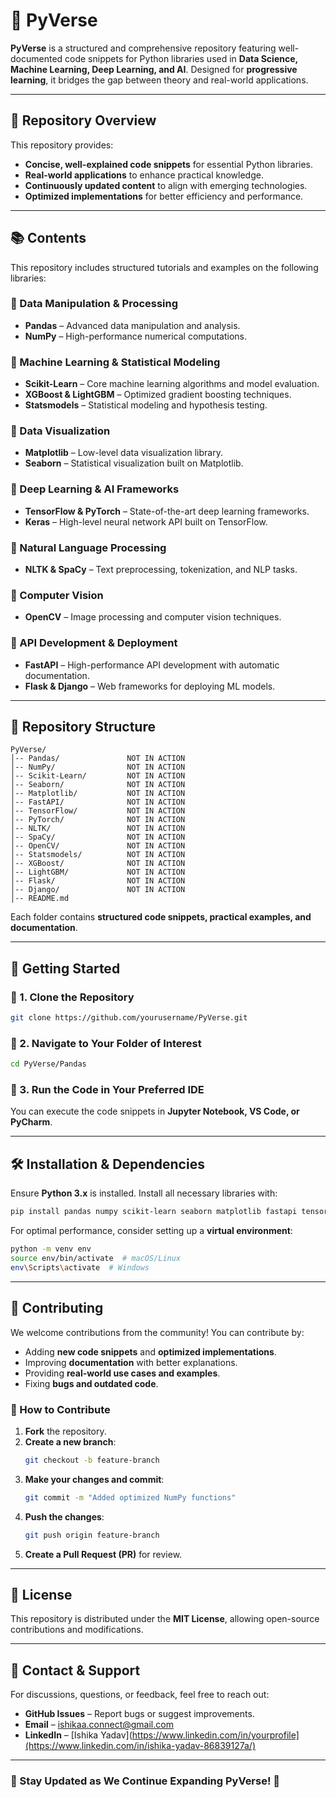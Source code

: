 # 🚀 PyVerse

**PyVerse** is a structured and comprehensive repository featuring well-documented code snippets for Python libraries used in **Data Science, Machine Learning, Deep Learning, and AI**. Designed for **progressive learning**, it bridges the gap between theory and real-world applications.

---

## 📌 Repository Overview

This repository provides:
- **Concise, well-explained code snippets** for essential Python libraries.
- **Real-world applications** to enhance practical knowledge.
- **Continuously updated content** to align with emerging technologies.
- **Optimized implementations** for better efficiency and performance.

---

## 📚 Contents

This repository includes structured tutorials and examples on the following libraries:

### 🔹 Data Manipulation & Processing
- **Pandas** – Advanced data manipulation and analysis.
- **NumPy** – High-performance numerical computations.

### 🔹 Machine Learning & Statistical Modeling
- **Scikit-Learn** – Core machine learning algorithms and model evaluation.
- **XGBoost & LightGBM** – Optimized gradient boosting techniques.
- **Statsmodels** – Statistical modeling and hypothesis testing.

### 🔹 Data Visualization
- **Matplotlib** – Low-level data visualization library.
- **Seaborn** – Statistical visualization built on Matplotlib.

### 🔹 Deep Learning & AI Frameworks
- **TensorFlow & PyTorch** – State-of-the-art deep learning frameworks.
- **Keras** – High-level neural network API built on TensorFlow.

### 🔹 Natural Language Processing
- **NLTK & SpaCy** – Text preprocessing, tokenization, and NLP tasks.

### 🔹 Computer Vision
- **OpenCV** – Image processing and computer vision techniques.

### 🔹 API Development & Deployment
- **FastAPI** – High-performance API development with automatic documentation.
- **Flask & Django** – Web frameworks for deploying ML models.

---

## 📂 Repository Structure

```
PyVerse/
│-- Pandas/               NOT IN ACTION
│-- NumPy/                NOT IN ACTION
│-- Scikit-Learn/         NOT IN ACTION
│-- Seaborn/              NOT IN ACTION
│-- Matplotlib/           NOT IN ACTION
│-- FastAPI/              NOT IN ACTION
│-- TensorFlow/           NOT IN ACTION
│-- PyTorch/              NOT IN ACTION
│-- NLTK/                 NOT IN ACTION
│-- SpaCy/                NOT IN ACTION
│-- OpenCV/               NOT IN ACTION
│-- Statsmodels/          NOT IN ACTION
│-- XGBoost/              NOT IN ACTION
│-- LightGBM/             NOT IN ACTION
│-- Flask/                NOT IN ACTION
│-- Django/               NOT IN ACTION
│-- README.md
```
Each folder contains **structured code snippets, practical examples, and documentation**.

---

## 🚀 Getting Started

### 🔹 1. Clone the Repository
```bash
git clone https://github.com/yourusername/PyVerse.git
```

### 🔹 2. Navigate to Your Folder of Interest
```bash
cd PyVerse/Pandas
```

### 🔹 3. Run the Code in Your Preferred IDE
You can execute the code snippets in **Jupyter Notebook, VS Code, or PyCharm**.

---

## 🛠 Installation & Dependencies
Ensure **Python 3.x** is installed. Install all necessary libraries with:
```bash
pip install pandas numpy scikit-learn seaborn matplotlib fastapi tensorflow torch nltk spacy opencv-python statsmodels xgboost lightgbm flask django
```
For optimal performance, consider setting up a **virtual environment**:
```bash
python -m venv env
source env/bin/activate  # macOS/Linux
env\Scripts\activate  # Windows
```

---

## 🤝 Contributing
We welcome contributions from the community! You can contribute by:
- Adding **new code snippets** and **optimized implementations**.
- Improving **documentation** with better explanations.
- Providing **real-world use cases and examples**.
- Fixing **bugs and outdated code**.

### 🔹 How to Contribute
1. **Fork** the repository.
2. **Create a new branch**:
   ```bash
   git checkout -b feature-branch
   ```
3. **Make your changes and commit**:
   ```bash
   git commit -m "Added optimized NumPy functions"
   ```
4. **Push the changes**:
   ```bash
   git push origin feature-branch
   ```
5. **Create a Pull Request (PR)** for review.

---

## 📜 License
This repository is distributed under the **MIT License**, allowing open-source contributions and modifications.

---

## 📧 Contact & Support
For discussions, questions, or feedback, feel free to reach out:
- **GitHub Issues** – Report bugs or suggest improvements.
- **Email** – ishikaa.connect@gmail.com
- **LinkedIn** – [Ishika Yadav](https://www.linkedin.com/in/yourprofile](https://www.linkedin.com/in/ishika-yadav-86839127a/)

---

### 🚀 Stay Updated as We Continue Expanding PyVerse! 🚀
